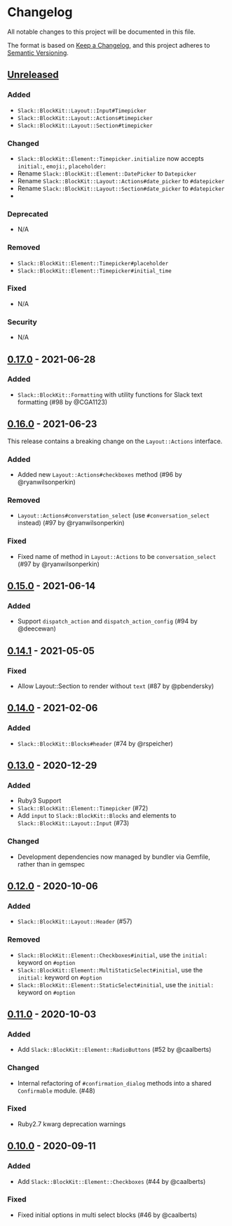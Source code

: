 # Changelog

All notable changes to this project will be documented in this file.

The format is based on [Keep a Changelog](https://keepachangelog.com/en/1.0.0/),
and this project adheres to [Semantic Versioning](https://semver.org/spec/v2.0.0.html).

## [Unreleased]

### Added
- `Slack::BlockKit::Layout::Input#Timepicker`
- `Slack::BlockKit::Layout::Actions#timepicker`
- `Slack::BlockKit::Layout::Section#timepicker`

### Changed
- `Slack::BlockKit::Element::Timepicker.initialize` now accepts `initial:`, `emoji:`, `placeholder:`
- Rename `Slack::BlockKit::Element::DatePicker` to `Datepicker`
- Rename `Slack::BlockKit::Layout::Actions#date_picker` to `#datepicker`
- Rename `Slack::BlockKit::Layout::Section#date_picker` to `#datepicker`
- 

### Deprecated
- N/A

### Removed
- `Slack::BlockKit::Element::Timepicker#placeholder`
- `Slack::BlockKit::Element::Timepicker#initial_time`

### Fixed
- N/A

### Security
- N/A


## [0.17.0] - 2021-06-28

### Added
- `Slack::BlockKit::Formatting` with utility functions for Slack text formatting (#98 by @CGA1123)


## [0.16.0] - 2021-06-23

This release contains a breaking change on the `Layout::Actions` interface.

### Added
- Added new `Layout::Actions#checkboxes` method (#96 by @ryanwilsonperkin)

### Removed
- `Layout::Actions#converstation_select` (use `#conversation_select` instead) (#97 by @ryanwilsonperkin)

### Fixed
- Fixed name of method in `Layout::Actions` to be `conversation_select` (#97 by @ryanwilsonperkin)


## [0.15.0] - 2021-06-14

### Added
- Support `dispatch_action` and `dispatch_action_config` (#94 by @deecewan)


## [0.14.1] - 2021-05-05

### Fixed
- Allow Layout::Section to render without `text` (#87 by @pbendersky)


## [0.14.0] - 2021-02-06

### Added
- `Slack::BlockKit::Blocks#header` (#74 by @rspeicher)


## [0.13.0] - 2020-12-29

### Added
- Ruby3 Support
- `Slack::BlockKit::Element::Timepicker` (#72)
- Add `input` to `Slack::BlockKit::Blocks` and elements to `Slack::BlockKit::Layout::Input` (#73)

### Changed
- Development dependencies now managed by bundler via Gemfile, rather than in gemspec


## [0.12.0] - 2020-10-06

### Added
- `Slack::BlockKit::Layout::Header` (#57)

### Removed
- `Slack::BlockKit::Element::Checkboxes#initial`, use the `initial:` keyword on `#option`
- `Slack::BlockKit::Element::MultiStaticSelect#initial`, use the `initial:` keyword on `#option`
- `Slack::BlockKit::Element::StaticSelect#initial`, use the `initial:` keyword on `#option`


## [0.11.0] - 2020-10-03

### Added
- Add `Slack::BlockKit::Element::RadioButtons` (#52 by @caalberts)

### Changed
- Internal refactoring of `#confirmation_dialog` methods into a shared `Confirmable` module. (#48)

### Fixed
- Ruby2.7 kwarg deprecation warnings


## [0.10.0] - 2020-09-11

### Added
- Add `Slack::BlockKit::Element::Checkboxes` (#44 by @caalberts)

### Fixed
- Fixed initial options in multi select blocks (#46 by @caalberts)


[Unreleased]: https://github.com/CGA1123/slack-ruby-block-kit/compare/v0.17.0...HEAD
[0.17.0]: https://github.com/CGA1123/slack-ruby-block-kit/compare/v0.16.0...v0.17.0
[0.16.0]: https://github.com/CGA1123/slack-ruby-block-kit/compare/v0.15.0...v0.16.0
[0.15.0]: https://github.com/CGA1123/slack-ruby-block-kit/compare/v0.14.1...v0.15.0
[0.14.1]: https://github.com/CGA1123/slack-ruby-block-kit/compare/v0.14.0...v0.14.1
[0.14.0]: https://github.com/CGA1123/slack-ruby-block-kit/compare/v0.13.0...v0.14.0
[0.13.0]: https://github.com/CGA1123/slack-ruby-block-kit/compare/v0.12.0...v0.13.0
[0.12.0]: https://github.com/CGA1123/slack-ruby-block-kit/compare/v0.11.0...v0.12.0
[0.11.0]: https://github.com/CGA1123/slack-ruby-block-kit/compare/v0.10.0...v0.11.0
[0.10.0]: https://github.com/CGA1123/slack-ruby-block-kit/compare/v0.9.0...v0.10.0
